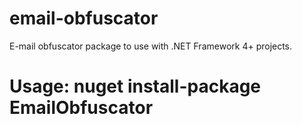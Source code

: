 # email-obfuscator
E-mail obfuscator package to use with .NET Framework 4+ projects.

# Usage: nuget install-package EmailObfuscator
